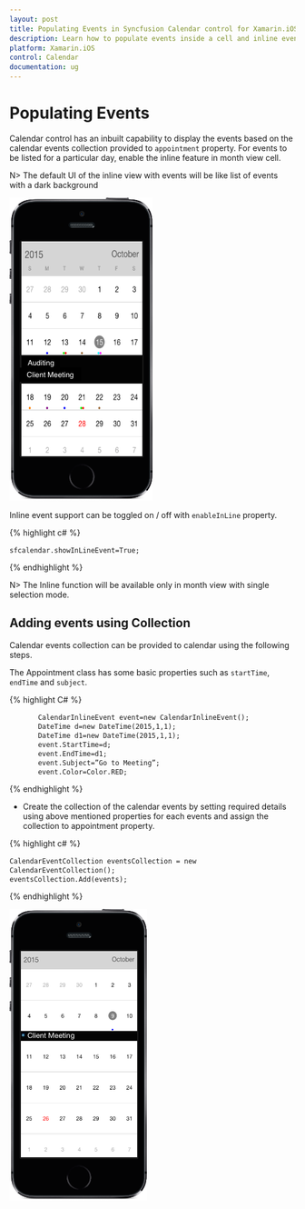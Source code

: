 ```yaml
---
layout: post
title: Populating Events in Syncfusion Calendar control for Xamarin.iOS
description: Learn how to populate events inside a cell and inline events descriptions
platform: Xamarin.iOS
control: Calendar
documentation: ug
---
```


# Populating Events

Calendar control has an inbuilt capability to display the events based on the calendar events collection provided to `appointment` property. For events to be listed for a particular day, enable the inline feature in month view cell.

N> The default UI of the inline view with events will be like list of events with a dark background

![](images/inline_events.png)                                        


Inline event support can be toggled on / off with `enableInLine` property.

{% highlight c# %}

	sfcalendar.showInLineEvent=True;

{% endhighlight %}

N> The Inline function will be available only in month view with single selection mode.

## Adding events using Collection

Calendar events collection can be provided to calendar using the following steps.

The Appointment class has some basic properties such as `startTime`, `endTime` and `subject`.

{% highlight C# %}
		   
		   CalendarInlineEvent event=new CalendarInlineEvent();
           DateTime d=new DateTime(2015,1,1);
           DateTime d1=new DateTime(2015,1,1);
           event.StartTime=d;
           event.EndTime=d1;
           event.Subject=”Go to Meeting”;
           event.Color=Color.RED;
		   
{% endhighlight %}

* Create the collection of the calendar events by setting required details using above mentioned properties for each events and assign the collection to appointment property.

{% highlight c# %}

	CalendarEventCollection eventsCollection = new CalendarEventCollection();
	eventsCollection.Add(events);
	
{% endhighlight %}

![](images/inline_event.png)                                        



